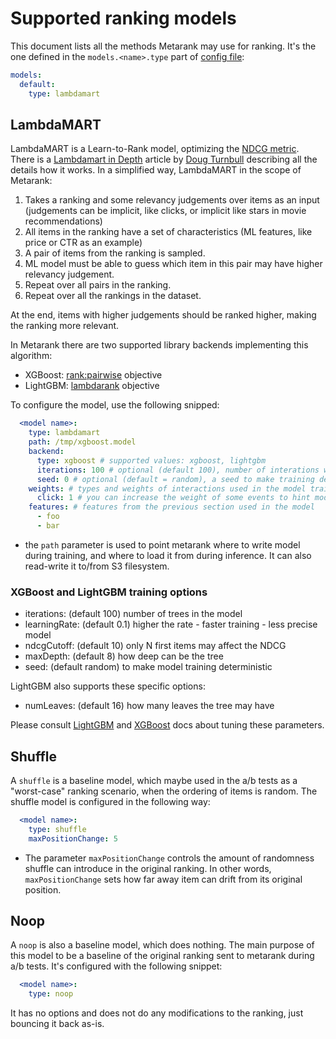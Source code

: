 # Supported ranking models

This document lists all the methods Metarank may use for ranking. It's the one defined in the `models.<name>.type` part
of [config file](sample-config.yml):
```yaml
models:
  default: 
    type: lambdamart 
```

## LambdaMART

LambdaMART is a Learn-to-Rank model, optimizing the [NDCG metric](https://en.wikipedia.org/wiki/Discounted_cumulative_gain). 
There is a [Lambdamart in Depth](https://softwaredoug.com/blog/2022/01/17/lambdamart-in-depth.html)
article by [Doug Turnbull](https://softwaredoug.com) describing all the details how it works. In a simplified way,
LambdaMART in the scope of Metarank:
1. Takes a ranking and some relevancy judgements over items as an input (judgements can be implicit, like clicks, or 
implicit like stars in movie recommendations)
2. All items in the ranking have a set of characteristics (ML features, like price or CTR as an example)
3. A pair of items from the ranking is sampled.
4. ML model must be able to guess which item in this pair may have higher relevancy judgement.
5. Repeat over all pairs in the ranking.
6. Repeat over all the rankings in the dataset.

At the end, items with higher judgements should be ranked higher, making the ranking more relevant.

In Metarank there are two supported library backends implementing this algorithm:
* XGBoost: [rank:pairwise](https://xgboost.readthedocs.io/en/stable/parameter.html) objective
* LightGBM: [lambdarank](https://lightgbm.readthedocs.io/en/latest/Parameters.html) objective

To configure the model, use the following snipped:
```yaml
  <model name>:
    type: lambdamart 
    path: /tmp/xgboost.model
    backend:
      type: xgboost # supported values: xgboost, lightgbm
      iterations: 100 # optional (default 100), number of interations while training the model
      seed: 0 # optional (default = random), a seed to make training deterministic
    weights: # types and weights of interactions used in the model training
      click: 1 # you can increase the weight of some events to hint model to optimize more for them
    features: # features from the previous section used in the model
      - foo
      - bar
```
* the `path` parameter is used to point metarank where to write model during training, and where to load it from 
during inference. It can also read-write it to/from S3 filesystem.

### XGBoost and LightGBM training options

* iterations: (default 100) number of trees in the model
* learningRate: (default 0.1) higher the rate - faster training - less precise model
* ndcgCutoff: (default 10) only N first items may affect the NDCG
* maxDepth: (default 8) how deep can be the tree
* seed: (default random) to make model training deterministic

LightGBM also supports these specific options:
* numLeaves: (default 16) how many leaves the tree may have

Please consult [LightGBM](https://lightgbm.readthedocs.io/en/latest/Parameters-Tuning.html) and 
[XGBoost](https://xgboost.readthedocs.io/en/stable/parameter.html) docs about tuning these parameters.

## Shuffle

A `shuffle` is a baseline model, which maybe used in the a/b tests as a "worst-case" ranking scenario, when
the ordering of items is random. The shuffle model is configured in the following way:
```yaml
  <model name>:
    type: shuffle
    maxPositionChange: 5
```

* The parameter `maxPositionChange` controls the amount of randomness shuffle can introduce in the original ranking. In 
other words, `maxPositionChange` sets how far away item can drift from its original position.


## Noop

A `noop` is also a baseline model, which does nothing. The main purpose of this model to be a baseline of the original 
ranking sent to metarank during a/b tests. It's configured with the following snippet:
```yaml
  <model name>:
    type: noop
```

It has no options and does not do any modifications to the ranking, just bouncing it back as-is. 